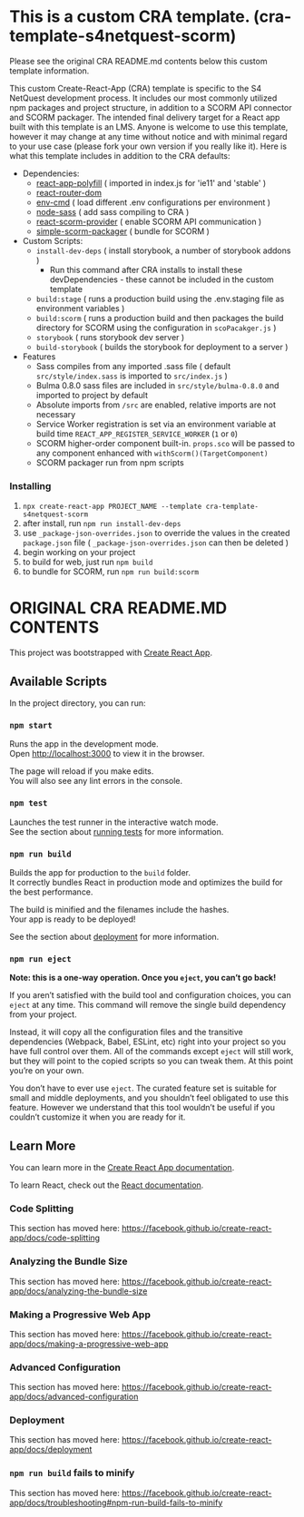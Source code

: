# This is a custom CRA template. (cra-template-s4netquest-scorm)

Please see the original CRA README.md contents below this custom template information.

This custom Create-React-App (CRA) template is specific to the S4 NetQuest development process. It includes our most commonly utilized npm packages and project structure, in addition to a SCORM API connector and SCORM packager. The intended final delivery target for a React app built with this template is an LMS. Anyone is welcome to use this template, however it may change at any time without notice and with minimal regard to your use case (please fork your own version if you really like it). Here is what this template includes in addition to the CRA defaults:

* Dependencies:
  * [react-app-polyfill](https://www.npmjs.com/package/react-app-polyfill) ( imported in index.js for 'ie11' and 'stable' )
  * [react-router-dom](https://www.npmjs.com/package/react-router-dom)
  * [env-cmd](https://www.npmjs.com/package/env-cmd) ( load different .env configurations per environment )
  * [node-sass](https://www.npmjs.com/package/node-sass) ( add sass compiling to CRA )
  * [react-scorm-provider](https://www.npmjs.com/package/react-scorm-provider) ( enable SCORM API communication )
  * [simple-scorm-packager](https://www.npmjs.com/package/simple-scorm-packager) ( bundle for SCORM )
* Custom Scripts:
  * `install-dev-deps` ( install storybook, a number of storybook addons )
    * Run this command after CRA installs to install these devDependencies - these cannot be included in the custom template
  * `build:stage` ( runs a production build using the .env.staging file as environment variables )
  * `build:scorm` ( runs a production build and then packages the build directory for SCORM using the configuration in `scoPacakger.js` )
  * `storybook` ( runs storybook dev server )
  * `build-storybook` ( builds the storybook for deployment to a server )
* Features
  * Sass compiles from any imported .sass file ( default `src/style/index.sass` is imported to `src/index.js` )
  * Bulma 0.8.0 sass files are included in `src/style/bulma-0.8.0` and imported to project by default
  * Absolute imports from `/src` are enabled, relative imports are not necessary
  * Service Worker registration is set via an environment variable at build time `REACT_APP_REGISTER_SERVICE_WORKER` (`1` or `0`)
  * SCORM higher-order component built-in. `props.sco` will be passed to any component enhanced with `withScorm()(TargetComponent)`
  * SCORM packager run from npm scripts

### Installing
1. `npx create-react-app PROJECT_NAME --template cra-template-s4netquest-scorm`
2. after install, run `npm run install-dev-deps`
3. use `_package-json-overrides.json` to override the values in the created `package.json` file ( `_package-json-overrides.json` can then be deleted )
4. begin working on your project
5. to build for web, just run `npm build`
6. to bundle for SCORM, run `npm run build:scorm`

# ORIGINAL CRA README.MD CONTENTS

This project was bootstrapped with [Create React App](https://github.com/facebook/create-react-app).

## Available Scripts

In the project directory, you can run:

### `npm start`

Runs the app in the development mode.<br />
Open [http://localhost:3000](http://localhost:3000) to view it in the browser.

The page will reload if you make edits.<br />
You will also see any lint errors in the console.

### `npm test`

Launches the test runner in the interactive watch mode.<br />
See the section about [running tests](https://facebook.github.io/create-react-app/docs/running-tests) for more information.

### `npm run build`

Builds the app for production to the `build` folder.<br />
It correctly bundles React in production mode and optimizes the build for the best performance.

The build is minified and the filenames include the hashes.<br />
Your app is ready to be deployed!

See the section about [deployment](https://facebook.github.io/create-react-app/docs/deployment) for more information.

### `npm run eject`

**Note: this is a one-way operation. Once you `eject`, you can’t go back!**

If you aren’t satisfied with the build tool and configuration choices, you can `eject` at any time. This command will remove the single build dependency from your project.

Instead, it will copy all the configuration files and the transitive dependencies (Webpack, Babel, ESLint, etc) right into your project so you have full control over them. All of the commands except `eject` will still work, but they will point to the copied scripts so you can tweak them. At this point you’re on your own.

You don’t have to ever use `eject`. The curated feature set is suitable for small and middle deployments, and you shouldn’t feel obligated to use this feature. However we understand that this tool wouldn’t be useful if you couldn’t customize it when you are ready for it.

## Learn More

You can learn more in the [Create React App documentation](https://facebook.github.io/create-react-app/docs/getting-started).

To learn React, check out the [React documentation](https://reactjs.org/).

### Code Splitting

This section has moved here: https://facebook.github.io/create-react-app/docs/code-splitting

### Analyzing the Bundle Size

This section has moved here: https://facebook.github.io/create-react-app/docs/analyzing-the-bundle-size

### Making a Progressive Web App

This section has moved here: https://facebook.github.io/create-react-app/docs/making-a-progressive-web-app

### Advanced Configuration

This section has moved here: https://facebook.github.io/create-react-app/docs/advanced-configuration

### Deployment

This section has moved here: https://facebook.github.io/create-react-app/docs/deployment

### `npm run build` fails to minify

This section has moved here: https://facebook.github.io/create-react-app/docs/troubleshooting#npm-run-build-fails-to-minify
